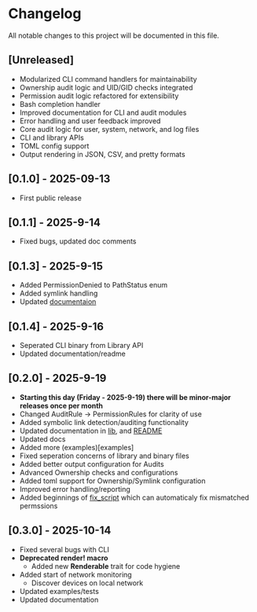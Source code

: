 # Changelog

All notable changes to this project will be documented in this file.

## [Unreleased]
- Modularized CLI command handlers for maintainability
- Ownership audit logic and UID/GID checks integrated
- Permission audit logic refactored for extensibility
- Bash completion handler 
- Improved documentation for CLI and audit modules
- Error handling and user feedback improved
- Core audit logic for user, system, network, and log files
- CLI and library APIs
- TOML config support
- Output rendering in JSON, CSV, and pretty formats

## [0.1.0] - 2025-09-13
- First public release

## [0.1.1] - 2025-9-14
- Fixed bugs, updated doc comments

## [0.1.3] - 2025-9-15
- Added PermissionDenied to PathStatus enum 
- Added symlink handling
- Updated [documentaion](https://docs.rs/alhalo/0.1.12/alhalo/index.html)

## [0.1.4] - 2025-9-16
- Seperated CLI binary from Library API
- Updated documentation/readme

## [0.2.0] - 2025-9-19
- **Starting this day (Friday - 2025-9-19) there will be minor-major releases once per month**
- Changed AuditRule -> PermissionRules for clarity of use
- Added symbolic link detection/auditing functionality
- Updated documentation in [lib](lib.rs), and [README](README.md)
- Updated docs
- Added more (examples)[examples]
- Fixed seperation concerns of library and binary files
- Added better output configuration for Audits
- Advanced Ownership checks and configurations
- Added toml support for Ownership/Symlink configuration
- Improved error handling/reporting
- Added beginnings of [fix_script](audit/fix_script.rs) which can automaticaly fix mismatched permssions

## [0.3.0] - 2025-10-14
- Fixed several bugs with CLI
- **Deprecated render! macro**
    - Added new **Renderable** trait for code hygiene
- Added start of network monitoring
    - Discover devices on local network
- Updated examples/tests
- Updated documentation